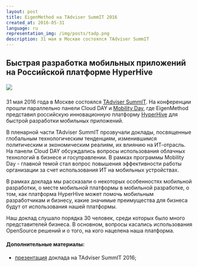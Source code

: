 ```yaml
---
layout: post
title: EigenMethod на TAdviser SummIT 2016
created_at: 2016-05-31
language: ru
representation_img: /img/posts/tadp.png
description: 31 мая в Москве состоялся TAdviser SummIT
---
```


## Быстрая разработка мобильных приложений на Российской платформе HyperHive  


##### ![](/img/posts/tag.png)

31 мая 2016 года в Москве состоялся [TAdviser SummIT][tad]. На конференции прошли параллельно панели Cloud DAY и [Mobility Day][con], где EigenMethod представил российскую инновационную платформу [HyperHive][hh] для быстрой разработки мобильных приложений.  

В пленарной части TAdviser SummIT прозвучали доклады, посвященные глобальным технологическим тенденциям, изменившимся политическим и экономическим реалиям, их влиянию на ИТ-отрасль. На панели Cloud DAY обсуждались вопросы использования облачных технологий в бизнесе и госуправлении. В рамках программы Mobility Day - главной темой стал вопрос повышения эффективности работы организации за счет использования ИТ на мобильных устройствах.   

В рамках доклада мы рассказали о некоторых особенностях мобильной разработки, о месте мобильной платформы в мобильной разработке, о том, как платформа HyperHive может помочь мобильным разработчикам и бизнесу, какие значимые преимущества для бизнеса будут от использования нашей платформы.  

Наш доклад слушало порядка 30 человек, среди которых было много представителей бизнеса. В основном, вопросы касались  использования OpenSource решений и о того, на кого нацелена наша платформа.  
 

#### **Дополнительные материалы:**   

* [презентация][pres] доклада на TAdviser SummIT 2016;  

[//]: #
   [tad]:<http://summit.tadviser.ru/>
   [con]:<http://www.tadviser.ru/index.php/Статья:Mobility_DAY_2016>
   [auth]:<http://appsconf.ru/2016/author/1586>
   [hh]: <http://eigenmethod.ru/products/hh/>
   [pres]: <http://eigenmethod.ru/pres/mday.pdf>
